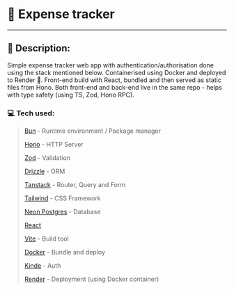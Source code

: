# 🌭 Expense tracker
- - -
## 🚀 Description: 

Simple expense tracker web app with authentication/authorisation done using the stack mentioned below. Containerised using Docker and deployed to Render 👀. Front-end build with React, bundled and then served as static files from Hono. Both front-end and back-end live in the same repo - helps with type safety (using TS, Zod, Hono RPC).

### 💻 Tech used:

> [Bun](https://bun.sh/) - Runtime environment / Package manager
> 
> [Hono](https://hono.dev/) - HTTP Server
> 
> [Zod](https://zod.dev/) - Validation
> 
> [Drizzle](https://orm.drizzle.team/) - ORM
> 
> [Tanstack](https://tanstack.com/) - Router, Query and Form
> 
> [Tailwind](https://tailwindcss.com/) - CSS Framework
> 
> [Neon Postgres](https://neon.tech/) - Database
> 
> [React](https://react.dev/)
> 
> [Vite](https://vite.dev/) - Build tool
> 
> [Docker](https://www.docker.com/) - Bundle and deploy
> 
> [Kinde](https://kinde.com/) - Auth
> 
> [Render](https://render.com/) - Deployment (using Docker container)


